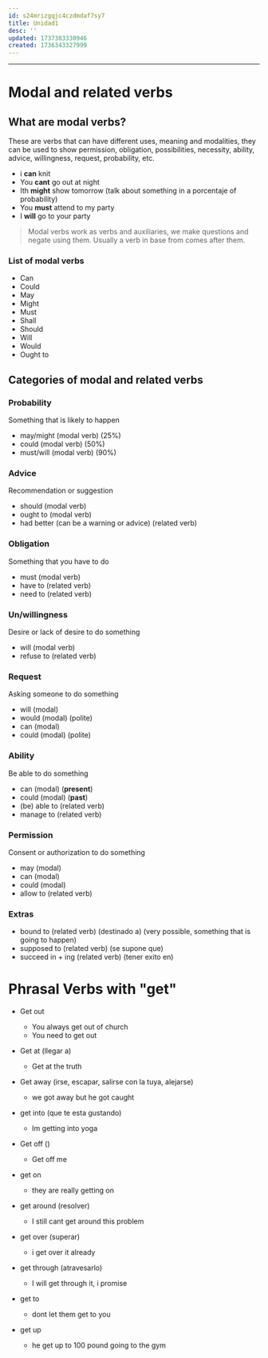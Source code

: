 ```yaml
---
id: s24mrizgqjc4czdmdaf7sy7
title: Unidad1
desc: ''
updated: 1737383330946
created: 1736343327999
---
```

---
# Modal and related verbs
## What are modal verbs?
These are verbs that can have different uses, meaning and modalities, they can be used to show permission, obligation, possibilities, necessity, ability, advice, willingness, request, probability, etc.

- i **can** knit
- You **cant** go out at night
- Ith **might** show tomorrow (talk about something in a porcentaje of probability)
- You **must** attend to my party
- I **will** go to your party

> Modal verbs work as verbs and auxiliaries, we make questions and negate using them. Usually a verb in base from comes after them.

### List of modal verbs
- Can
- Could
- May
- Might
- Must
- Shall
- Should
- Will
- Would
- Ought to

## Categories of modal and related verbs
### Probability
Something that is likely to happen
- may/might (modal verb) (25%)
- could (modal verb) (50%)
- must/will (modal verb) (90%)

### Advice
Recommendation or suggestion
- should (modal verb)
- ought to (modal verb)
- had better (can be a warning or advice) (related verb)

### Obligation
Something that you have to do
- must (modal verb)
- have to (related verb)
- need to (related verb)

### Un/willingness
Desire or lack of desire to do something
- will (modal verb)
- refuse to (related verb)

### Request 
Asking someone to do something
- will (modal)
- would (modal) (polite)
- can (modal)
- could (modal) (polite)

### Ability
Be able to do something
- can (modal) (**present**)
- could (modal) (**past**)
- (be) able to (related verb)
- manage to (related verb)

### Permission
Consent or authorization to do something
- may (modal)
- can (modal)
- could (modal)
- allow to (related verb)

### Extras
- bound to (related verb) (destinado a) (very possible, something that is going to happen)
- supposed to (related verb) (se supone que)
- succeed in + ing (related verb) (tener exito en)


# Phrasal Verbs with "get"
- Get out
  - You always get out of church
  - You need to get out

- Get at (llegar a)
  - Get at the truth
- Get away (irse, escapar, salirse con la tuya, alejarse)
  - we got away but he got caught

- get into (que te esta gustando)
  - Im getting into yoga
- Get off ()
  - Get off me

- get on
  - they are really getting on 
- get around (resolver)
  - I still cant get around this problem

- get over (superar)
  - i get over it already
- get through (atravesarlo)
  - I will get through it, i promise

- get to
  - dont let them get to you
- get up
  - he get up to 100 pound going to the gym